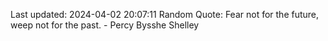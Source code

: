 Last updated: 2024-04-02 20:07:11
Random Quote: Fear not for the future, weep not for the past. - Percy Bysshe Shelley